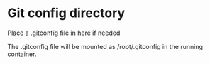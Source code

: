 # Git config directory

Place a .gitconfig file in here if needed

The .gitconfig file will be mounted as /root/.gitconfig in the running container.
